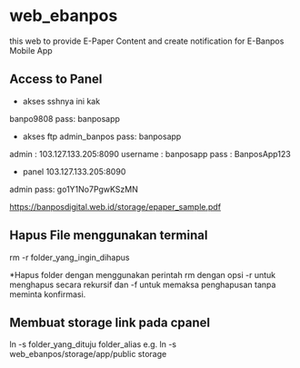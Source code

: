 # web_ebanpos
this web to provide E-Paper Content and create notification for E-Banpos Mobile App

## Access to Panel
- akses sshnya ini kak

banpo9808
pass: banposapp

- akses ftp
admin_banpos
pass: banposapp

admin : 103.127.133.205:8090
username : banposapp
pass : BanposApp123

- panel
103.127.133.205:8090

admin
pass: go1Y1No7PgwKSzMN

https://banposdigital.web.id/storage/epaper_sample.pdf

## Hapus File menggunakan terminal
rm -r folder_yang_ingin_dihapus

*Hapus folder dengan menggunakan perintah rm dengan opsi -r untuk menghapus secara rekursif dan -f untuk memaksa penghapusan tanpa meminta konfirmasi.

## Membuat storage link pada cpanel
ln -s folder_yang_dituju folder_alias 
e.g. ln -s web_ebanpos/storage/app/public storage
<!-- e.g. ln -s web_ebanpos/public/storage storage -->
